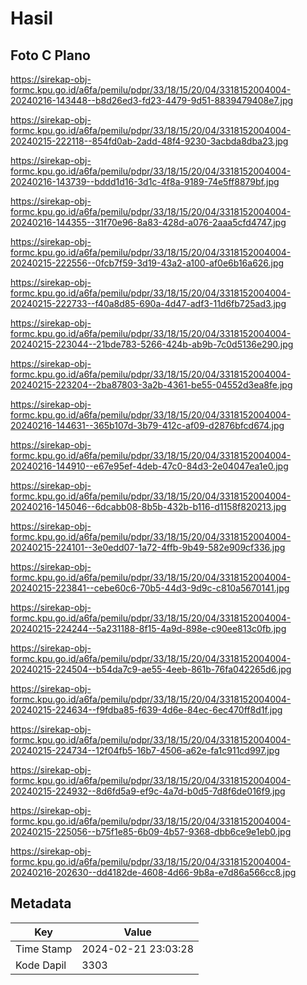 # Hasil

## Foto C Plano

https://sirekap-obj-formc.kpu.go.id/a6fa/pemilu/pdpr/33/18/15/20/04/3318152004004-20240216-143448--b8d26ed3-fd23-4479-9d51-8839479408e7.jpg

https://sirekap-obj-formc.kpu.go.id/a6fa/pemilu/pdpr/33/18/15/20/04/3318152004004-20240215-222118--854fd0ab-2add-48f4-9230-3acbda8dba23.jpg

https://sirekap-obj-formc.kpu.go.id/a6fa/pemilu/pdpr/33/18/15/20/04/3318152004004-20240216-143739--bddd1d16-3d1c-4f8a-9189-74e5ff8879bf.jpg

https://sirekap-obj-formc.kpu.go.id/a6fa/pemilu/pdpr/33/18/15/20/04/3318152004004-20240216-144355--31f70e96-8a83-428d-a076-2aaa5cfd4747.jpg

https://sirekap-obj-formc.kpu.go.id/a6fa/pemilu/pdpr/33/18/15/20/04/3318152004004-20240215-222556--0fcb7f59-3d19-43a2-a100-af0e6b16a626.jpg

https://sirekap-obj-formc.kpu.go.id/a6fa/pemilu/pdpr/33/18/15/20/04/3318152004004-20240215-222733--f40a8d85-690a-4d47-adf3-11d6fb725ad3.jpg

https://sirekap-obj-formc.kpu.go.id/a6fa/pemilu/pdpr/33/18/15/20/04/3318152004004-20240215-223044--21bde783-5266-424b-ab9b-7c0d5136e290.jpg

https://sirekap-obj-formc.kpu.go.id/a6fa/pemilu/pdpr/33/18/15/20/04/3318152004004-20240215-223204--2ba87803-3a2b-4361-be55-04552d3ea8fe.jpg

https://sirekap-obj-formc.kpu.go.id/a6fa/pemilu/pdpr/33/18/15/20/04/3318152004004-20240216-144631--365b107d-3b79-412c-af09-d2876bfcd674.jpg

https://sirekap-obj-formc.kpu.go.id/a6fa/pemilu/pdpr/33/18/15/20/04/3318152004004-20240216-144910--e67e95ef-4deb-47c0-84d3-2e04047ea1e0.jpg

https://sirekap-obj-formc.kpu.go.id/a6fa/pemilu/pdpr/33/18/15/20/04/3318152004004-20240216-145046--6dcabb08-8b5b-432b-b116-d1158f820213.jpg

https://sirekap-obj-formc.kpu.go.id/a6fa/pemilu/pdpr/33/18/15/20/04/3318152004004-20240215-224101--3e0edd07-1a72-4ffb-9b49-582e909cf336.jpg

https://sirekap-obj-formc.kpu.go.id/a6fa/pemilu/pdpr/33/18/15/20/04/3318152004004-20240215-223841--cebe60c6-70b5-44d3-9d9c-c810a5670141.jpg

https://sirekap-obj-formc.kpu.go.id/a6fa/pemilu/pdpr/33/18/15/20/04/3318152004004-20240215-224244--5a231188-8f15-4a9d-898e-c90ee813c0fb.jpg

https://sirekap-obj-formc.kpu.go.id/a6fa/pemilu/pdpr/33/18/15/20/04/3318152004004-20240215-224504--b54da7c9-ae55-4eeb-861b-76fa042265d6.jpg

https://sirekap-obj-formc.kpu.go.id/a6fa/pemilu/pdpr/33/18/15/20/04/3318152004004-20240215-224634--f9fdba85-f639-4d6e-84ec-6ec470ff8d1f.jpg

https://sirekap-obj-formc.kpu.go.id/a6fa/pemilu/pdpr/33/18/15/20/04/3318152004004-20240215-224734--12f04fb5-16b7-4506-a62e-fa1c911cd997.jpg

https://sirekap-obj-formc.kpu.go.id/a6fa/pemilu/pdpr/33/18/15/20/04/3318152004004-20240215-224932--8d6fd5a9-ef9c-4a7d-b0d5-7d8f6de016f9.jpg

https://sirekap-obj-formc.kpu.go.id/a6fa/pemilu/pdpr/33/18/15/20/04/3318152004004-20240215-225056--b75f1e85-6b09-4b57-9368-dbb6ce9e1eb0.jpg

https://sirekap-obj-formc.kpu.go.id/a6fa/pemilu/pdpr/33/18/15/20/04/3318152004004-20240216-202630--dd4182de-4608-4d66-9b8a-e7d86a566cc8.jpg


## Metadata

| Key        | Value               |
| ---------- | ------------------- |
| Time Stamp | 2024-02-21 23:03:28 |
| Kode Dapil | 3303                |



